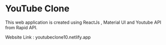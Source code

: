 # YouTube Clone 

This web application is created using ReactJs , Material UI and Youtube API from Rapid API.

Website Link :  youtubeclone10.netlify.app
